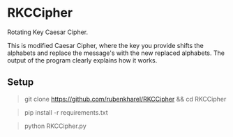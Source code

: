 # RKCCipher
Rotating Key Caesar Cipher.

This is modified Caesar Cipher, where the key you provide shifts the alphabets and replace the message's with the new replaced alphabets. The output of the program clearly explains how it works.
## Setup

> git clone https://github.com/rubenkharel/RKCCipher && cd RKCCipher

> pip install -r requirements.txt

> python RKCCipher.py